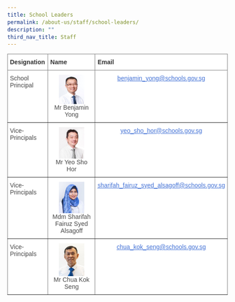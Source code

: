 ```yaml
---
title: School Leaders
permalink: /about-us/staff/school-leaders/
description: ""
third_nav_title: Staff
---
```

<style type="text/css">
.tg  {border-collapse:collapse;border-spacing:0;}
.tg td{border-color:black;border-style:solid;border-width:1px;font-family:Arial, sans-serif;font-size:14px;
  overflow:hidden;padding:10px 5px;word-break:normal;}
.tg th{border-color:black;border-style:solid;border-width:1px;font-family:Arial, sans-serif;font-size:14px;
  font-weight:normal;overflow:hidden;padding:10px 5px;word-break:normal;}
.tg .tg-rx9b{background-color:#FFF;border-color:inherit;color:#323232;font-weight:bold;text-align:left;vertical-align:top}
.tg .tg-acgv{background-color:#FFF;border-color:inherit;color:#484848;text-align:left;vertical-align:top}
.tg .tg-nbj5{background-color:#FFF;border-color:inherit;text-align:center;vertical-align:top}
.tg .tg-4z3p{background-color:#FFF;border-color:inherit;color:#4372D6;text-align:center;text-decoration:underline;vertical-align:top
  }
</style>
<table class="tg">
<thead>
  <tr>
    <th class="tg-rx9b"><span style="font-weight:700;font-style:normal;text-decoration:none;color:#323232;background-color:transparent">Designation</span></th>
    <th class="tg-rx9b"><span style="font-weight:700;font-style:normal;text-decoration:none;color:#323232;background-color:transparent">Name</span></th>
    <th class="tg-rx9b"><span style="font-weight:700;font-style:normal;text-decoration:none;color:#323232;background-color:transparent">Email</span></th>
  </tr>
</thead>
<tbody>
  <tr>
    <td class="tg-acgv"><span style="font-weight:400;font-style:normal;text-decoration:none;color:#484848;background-color:transparent">School Principal</span></td>
    <td class="tg-nbj5"> <img style="width:60%" src="/images/benjaminyong.jpg" align="center"><span style="font-weight:400;font-style:normal;text-decoration:none;color:#484848;background-color:transparent"><br> Mr Benjamin Yong </span></td>
    <td class="tg-4z3p"><a href="mailto:benjamin_yong@schools.gov.sg"><span style="font-weight:400;font-style:normal;text-decoration:underline;color:#4372D6;background-color:transparent">benjamin_yong@schools.gov.sg</span></a></td>
  </tr>
  <tr>
    <td class="tg-acgv"><span style="font-weight:400;font-style:normal;text-decoration:none;color:#484848;background-color:transparent">Vice-Principals</span></td>
    <td class="tg-nbj5"><img style="width:60%" src="/images/yeoshohor.jpg" align="center"><span style="font-weight:400;font-style:normal;text-decoration:none;color:#484848;background-color:transparent"><br>Mr Yeo Sho Hor</span></td>
    <td class="tg-4z3p"><a href="mailto:yeo_sho_hor@schools.gov.sg"><span style="font-weight:400;font-style:normal;text-decoration:underline;color:#4372D6;background-color:transparent">yeo_sho_hor@schools.gov.sg</span></a></td>
  </tr>
  <tr>
    <td class="tg-acgv"><span style="font-weight:400;font-style:normal;text-decoration:none;color:#484848;background-color:transparent">Vice-Principals</span></td>
    <td class="tg-nbj5"><span style="color:#484848;background-color:transparent"><img style="width:60%" src="/images/sharifahfairuz.jpg" align="center"></span><br><span style="color:#484848;background-color:transparent">Mdm Sharifah Fairuz Syed Alsagoff</span><br></td>
    <td class="tg-4z3p"><a href="mailto:sharifah_fairuz_syed_alsagoff@schools.gov.sg"><span style="font-weight:400;font-style:normal;text-decoration:underline;color:#4372D6;background-color:transparent">sharifah_fairuz_syed_alsagoff@schools.gov.sg</span></a></td>
  </tr>
  <tr>
    <td class="tg-acgv"><span style="font-weight:400;font-style:normal;text-decoration:none;color:#484848;background-color:transparent">Vice-Principals</span></td>
    <td class="tg-nbj5"><img style="width:60%" src="/images/mr%20chua%20kok%20seng%20passport%20size.jpg" align="center"><br><span style="font-weight:400;font-style:normal;text-decoration:none;color:#484848;background-color:transparent">Mr Chua Kok Seng</span></td>
    <td class="tg-4z3p"><a href="mailto:chua_kok_seng@schools.gov.sg"><span style="font-weight:400;font-style:normal;text-decoration:underline;color:#4372D6;background-color:transparent">chua_kok_seng@schools.gov.sg</span></a></td>
  </tr>
</tbody>
</table>